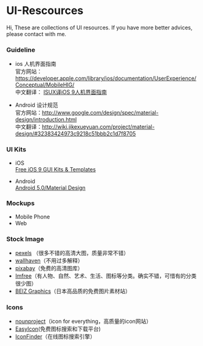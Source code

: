 # UI-Rescources
Hi, These are collections of UI resources. If you have more better advices, please contact with me.

### Guideline
- ios 人机界面指南  
官方网站： <https://developer.apple.com/library/ios/documentation/UserExperience/Conceptual/MobileHIG/>  
中文翻译： [ISUX译iOS 9人机界面指南](https://isux.tencent.com/ios9-guideline-ch1.html)  

- Android 设计规范  
官方网站：<http://www.google.com/design/spec/material-design/introduction.html>  
中文翻译：<http://wiki.jikexueyuan.com/project/material-design/#32383424973c9218c51bbb2c1d7f8705>

### UI Kits
- iOS  
[Free iOS 9 GUI Kits & Templates](http://speckyboy.com/2015/10/15/free-ios-9-gui-kits/)

- Android  
[Android 5.0/Material Design](https://www.behance.net/gallery/18067893/Android-L-Psd)

### Mockups

- Mobile Phone
- Web

### Stock Image

- [pexels](https://www.pexels.com/) （很多不错的高清大图，质量非常不错）
- [wallhaven](http://alpha.wallhaven.cc/)（不用过多解释）
- [pixabay](https://pixabay.com/)（免费的高清图库）
- [Imfree](http://www.imcreator.com/free)（有人物、自然、艺术、生活、图标等分类。确实不错，可惜有的分类很少图）
- [BEIZ Graphics](http://www.beiz.jp/)（日本高品质的免费图片素材站）

### Icons

- [nounproject](https://thenounproject.com/)（icon for everything，高质量的icon网站）  
- [EasyIcon](http://www.easyicon.net/)(免费图标搜索和下载平台)  
- [IconFinder](https://www.iconfinder.com/)（在线图标搜索引擎）